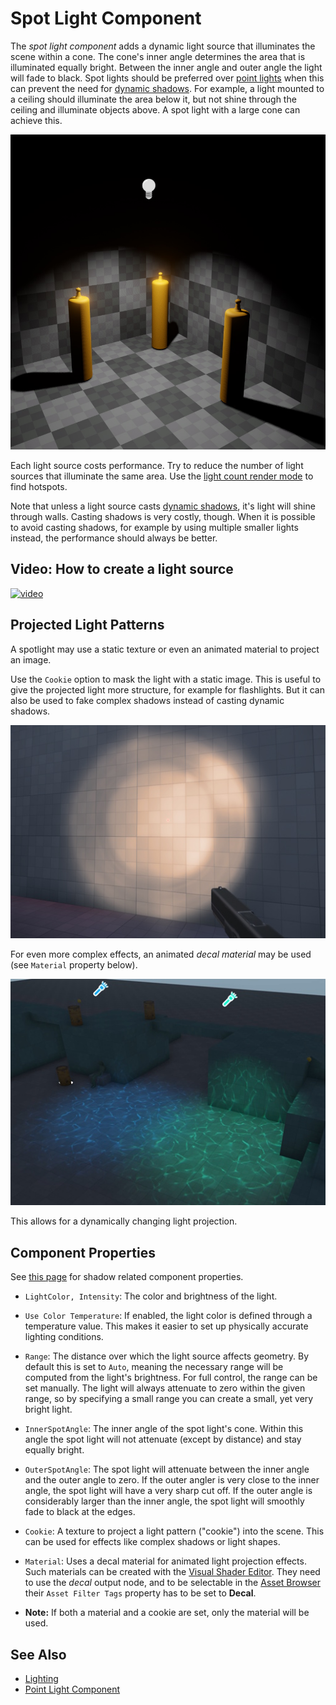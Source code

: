 # Spot Light Component

The *spot light component* adds a dynamic light source that illuminates the scene within a cone. The cone's inner angle determines the area that is illuminated equally bright. Between the inner angle and outer angle the light will fade to black. Spot lights should be preferred over [point lights](point-light-component.md) when this can prevent the need for [dynamic shadows](dynamic-shadows.md). For example, a light mounted to a ceiling should illuminate the area below it, but not shine through the ceiling and illuminate objects above. A spot light with a large cone can achieve this.

![Spot Light](media/spot-light.jpg)

Each light source costs performance. Try to reduce the number of light sources that illuminate the same area. Use the [light count render mode](../../editor/editor-views.md#light-count) to find hotspots.

Note that unless a light source casts [dynamic shadows](dynamic-shadows.md), it's light will shine through walls. Casting shadows is very costly, though. When it is possible to avoid casting shadows, for example by using multiple smaller lights instead, the performance should always be better.

## Video: How to create a light source

[![video](https://img.youtube.com/vi/QCYoYexvynQ/0.jpg)](https://youtu.be/QCYoYexvynQ)

## Projected Light Patterns

A spotlight may use a static texture or even an animated material to project an image.

Use the `Cookie` option to mask the light with a static image. This is useful to give the projected light more structure, for example for flashlights. But it can also be used to fake complex shadows instead of casting dynamic shadows.

![Light Cookie](media/light-cookie.jpg)

For even more complex effects, an animated *decal material* may be used (see `Material` property below).

![Light material](media/light-material.jpg)

This allows for a dynamically changing light projection.

## Component Properties

See [this page](dynamic-shadows.md#shadow-component-properties) for shadow related component properties.

* `LightColor, Intensity`: The color and brightness of the light.

* `Use Color Temperature`: If enabled, the light color is defined through a temperature value. This makes it easier to set up physically accurate lighting conditions.

* `Range`: The distance over which the light source affects geometry. By default this is set to `Auto`, meaning the necessary range will be computed from the light's brightness. For full control, the range can be set manually. The light will always attenuate to zero within the given range, so by specifying a small range you can create a small, yet very bright light.

* `InnerSpotAngle`: The inner angle of the spot light's cone. Within this angle the spot light will not attenuate (except by distance) and stay equally bright.

* `OuterSpotAngle`: The spot light will attenuate between the inner angle and the outer angle to zero. If the outer angler is very close to the inner angle, the spot light will have a very sharp cut off. If the outer angle is considerably larger than the inner angle, the spot light will smoothly fade to black at the edges.

* `Cookie`: A texture to project a light pattern ("cookie") into the scene. This can be used for effects like complex shadows or light shapes.

* `Material`: Uses a decal material for animated light projection effects. Such materials can be created with the [Visual Shader Editor](../../materials/visual-shaders.md). They need to use the *decal* output node, and to be selectable in the [Asset Browser](../../assets/asset-browser.md) their `Asset Filter Tags` property has to be set to **Decal**.

* **Note:** If both a material and a cookie are set, only the material will be used.

## See Also

* [Lighting](lighting-overview.md)
* [Point Light Component](point-light-component.md)
